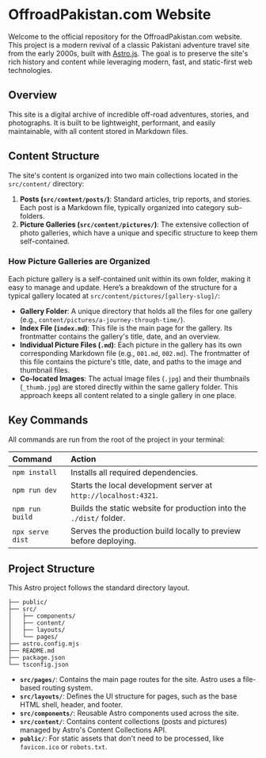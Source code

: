 # OffroadPakistan.com Website

Welcome to the official repository for the OffroadPakistan.com website. This project is a modern revival of a classic Pakistani adventure travel site from the early 2000s, built with [Astro.js](https://astro.build). The goal is to preserve the site's rich history and content while leveraging modern, fast, and static-first web technologies.

## Overview

This site is a digital archive of incredible off-road adventures, stories, and photographs. It is built to be lightweight, performant, and easily maintainable, with all content stored in Markdown files.

## Content Structure

The site's content is organized into two main collections located in the `src/content/` directory:

1.  **Posts (`src/content/posts/`)**: Standard articles, trip reports, and stories. Each post is a Markdown file, typically organized into category sub-folders.
2.  **Picture Galleries (`src/content/pictures/`)**: The extensive collection of photo galleries, which have a unique and specific structure to keep them self-contained.

### How Picture Galleries are Organized

Each picture gallery is a self-contained unit within its own folder, making it easy to manage and update. Here’s a breakdown of the structure for a typical gallery located at `src/content/pictures/[gallery-slug]/`:

-   **Gallery Folder**: A unique directory that holds all the files for one gallery (e.g., `content/pictures/a-journey-through-time/`).
-   **Index File (`index.md`)**: This file is the main page for the gallery. Its frontmatter contains the gallery's title, date, and an overview.
-   **Individual Picture Files (`.md`)**: Each picture in the gallery has its own corresponding Markdown file (e.g., `001.md`, `002.md`). The frontmatter of this file contains the picture's title, date, and paths to the image and thumbnail files.
-   **Co-located Images**: The actual image files (`.jpg`) and their thumbnails (`_thumb.jpg`) are stored directly within the same gallery folder. This approach keeps all content related to a single gallery in one place.

## Key Commands

All commands are run from the root of the project in your terminal:

| Command | Action |
| :--- | :--- |
| `npm install` | Installs all required dependencies. |
| `npm run dev` | Starts the local development server at `http://localhost:4321`. |
| `npm run build` | Builds the static website for production into the `./dist/` folder. |
| `npx serve dist` | Serves the production build locally to preview before deploying. |

## Project Structure

This Astro project follows the standard directory layout.

```text
├── public/
├── src/
│   ├── components/
│   ├── content/
│   ├── layouts/
│   └── pages/
├── astro.config.mjs
├── README.md
├── package.json
└── tsconfig.json
```

-   **`src/pages/`**: Contains the main page routes for the site. Astro uses a file-based routing system.
-   **`src/layouts/`**: Defines the UI structure for pages, such as the base HTML shell, header, and footer.
-   **`src/components/`**: Reusable Astro components used across the site.
-   **`src/content/`**: Contains content collections (posts and pictures) managed by Astro's Content Collections API.
-   **`public/`**: For static assets that don't need to be processed, like `favicon.ico` or `robots.txt`.